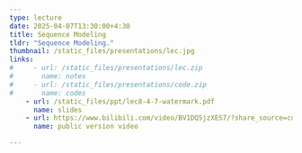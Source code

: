 ```yaml
---
type: lecture
date: 2025-04-07T13:30:00+4:30
title: Sequence Modeling
tldr: "Sequence Modeling."
thumbnail: /static_files/presentations/lec.jpg
links: 
#     - url: /static_files/presentations/lec.zip
#       name: notes
#     - url: /static_files/presentations/code.zip
#       name: codes
    - url: /static_files/ppt/lec8-4-7-watermark.pdf
      name: slides
    - url: https://www.bilibili.com/video/BV1DQ5jzXES7/?share_source=copy_web&vd_source=1ef9b25809c21469eadae98f1bab39ea
      name: public version video

---
```



